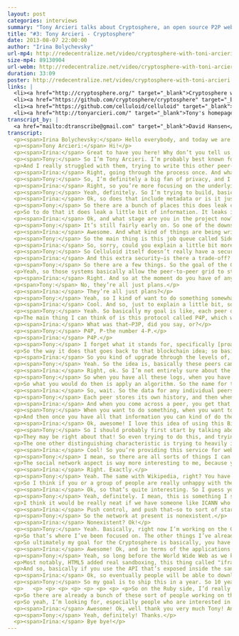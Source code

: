 ```yaml
---
layout: post
categories: interviews
summary: "Tony Arcieri talks about Cryptosphere, an open source P2P web application platform. In the process he describes how this can give more privacy and governance control to users of all kinds of network applications."
title: "#3: Tony Arcieri - Cryptosphere"
date: 2013-08-07 22:00:00
author: "Irina Bolychevsky"
url-mp4: http://redecentralize.net/video/cryptosphere-with-toni-arcieri.mp4
size-mp4: 89130904
url-webm: http://redecentralize.net/video/cryptosphere-with-toni-arcieri.webm
duration: 33:09
poster: http://redecentralize.net/video/cryptosphere-with-toni-arcieri.jpg
links: |
  <li><a href="http://cryptosphere.org/" target="_blank">Cryptosphere website</a></li>
  <li><a href="https://github.com/cryptosphere/cryptosphere" target="_blank">Cryptosphere Github</a></li>
  <li><a href="https://github.com/celluloid/celluloid" target="_blank">Celluloid Github</a></li>
  <li><a href="http://tonyarcieri.com/" target="_blank">Tony's homepage</a></li>
transcript_by: |
  <a href="mailto:dtranscribe@gmail.com" target="_blank">David Hansen</a>
transcript:
  <p><span>Irina Bolychevsky:</span> Hello everybody, and today we are taking to Tony Arcieri, the creator of Cryptosphere. And Cryptosphere is an open-source peer-to-peer web application platform which makes it easy to build decentralized privacy-preserving software so that users can keep control of their own content. Hi Tony!</p>
  <p><span>Tony Arcieri:</span> Hi!</p>
  <p><span>Irina:</span> Great to have you here! Why don’t you tell us a little more about yourself and what Cryptosphere is.</p>
  <p><span>Tony:</span> So I’m Tony Arcieri. I’m probably best known for a framework for concurrent and distributed computing I created called Celluloid, which is based on this thing called the actor model. So I basically created the [audio skips] because I was writing peer-to-peer software and I thought it was really hard. So in the past there have been some of these other frameworks, like Twisted for Python, EventMachine for Ruby, and probably the most famous of that sort was called node.js.</p>
  <p>And I really struggled with them, trying to write this other peer-to-peer software about seven years ago; that software is called DistribuStream. So Cryptosphere is kind of my second attempt at building a peer-to-peer platform now that I’ve hopefully solved the problem of like, what framework do you even build the peer-to-peer software on top of.</p>
  <p><span>Irina:</span> Right, going through the process once. And what’s motivated you to build a peer-to-peer program?</p>
  <p><span>Tony:</span> So, I’m definitely a big fan of privacy, and I think the way the web works right now, basically if you want to use any web application whatsoever you have to hand all your data over to them; you know, everything about you. So you wind up with your Googles, your Facebooks. You’re giving them things that you may or may not want to be seen by the entire world, but the interest of say a Facebook is to make all that information as public as possible. So I really want to solve that problem generally. So I’m not trying to make a Diaspora competitor or anything like that, right? I want to build the framework that acts like a Diaspora should be built on top of.</p>
  <p><span>Irina:</span> Right, so you’re more focusing on the underlying foundational structure upon which, ideally, the other people would build apps where the communication would be peer-to-peer, or is that. . . ?</p>
  <p><span>Tony:</span> Yeah, definitely. So I’m trying to build, basically, software that should make it easy for anybody to build a Diaspora type of software. And there are a bunch of other people working on these sort of apps, even just like web-based encryption apps. Cryptocat, the chat software [audio skips] and I think what the creators of this type of software are learning is that building secure software within the whole web environment right now is very, very hard. So I’m trying to not only create my own solutions, but put together existing solutions to a comprehensive package to where it should be easy for people to start writing these apps where everything is encrypted everywhere, and all the encryption happens on your local computer before anything is ever sent to the network.</p>
  <p><span>Irina:</span> Ok, so does that include metadata or is it just the content that’s going to get encrypted?</p>
  <p><span>Tony:</span> So there are a bunch of places this does leak certain types of information. So one of the other things that Cryptosphere does is store data. And it’s storing data on a peer-to-peer network where the peers are unreliable, basically, like you can’t really trust anybody in a peer-to-peer network. So one of the things it has to do is make it easy, if peers drop out of the network, to repair the [audio skips]. I mean it adds redundancy but, you know, if some of the peers go away, it has to find new peers to pick up the slack.</p>
  <p>So to do that it does leak a little bit of information. It leaks information about the general structure of your data. So I mean, there are various types of metadata that get leaked. Somebody doing deep packet analysis can potentially learn a lot about, basically the behavior of what it’s doing. The idea is, beyond the things that are necessary for the network to even work, it tries to keep everything it can confidential.</p>
  <p><span>Irina:</span> Ok, and what stage are you in the project now?</p>
  <p><span>Tony:</span> It’s still fairly early on. So one of the downsides of writing your own concurrency framework to build a project on top of is I spend a lot of time maintaining that. The upside is people are actually using that in the review world now, so there are a bunch of projects that are built on top of it, and I have a really good co-contributor on the project. He’s basically trying to take over most of the day-to-day work on it, which should hopefully free me up to work on the Cryptosphere more.</p>
  <p><span>Irina:</span> Awesome. And what kind of things are being written on top of it now?</p>
  <p><span>Tony:</span> So the main thing is this job queue called Sidekiq that a lot of people are using, just to do background jobs. There’s also a telephony framework that’s built on top of it called Adhearsion that makes it easy to do—basically like, telephone calls have an automated telephone directory, that voice menu type of thing. So I mean, yeah, Celluloid’s very general. The Cryptosphere is kind of honing down on that generality to be, hopefully immediately useful to HTML and JavaScript developers who want to build, basically apps that [audio skips] and their back end is a peer-to-peer grid.</p>
  <p><span>Irina:</span> So, sorry, could you explain a little bit more of this honing down and the difference between Celluloid that you mentioned?</p>
  <p><span>Tony:</span> So Celluloid itself doesn’t really have a security model, so you can use it in what’s called a trusted environment to build apps where basically every single node trusts each other. The problem with the peer-to-peer system is that doesn’t work at all; basically you have to assume every single node in the entire network is a potential attacker. So the Cryptosphere is a very limited, much more secured version of Celluloid itself, to where basically there are all of these mechanisms in place that make sure greedy peers, malicious peers, etc. can’t abuse the system.</p>
  <p><span>Irina:</span> And this extra security—is there a trade-off? What kind of implications does that have? What’s the benefit?</p>
  <p><span>Tony:</span> So there are a few things. So the goal of the Cryptosphere is to put people back in control of their own data. So if you don’t want Google or Facebook to store all your data, basically you either have to store that, which doesn’t work really well, because probably people don’t want to maintain their own servers, people are using laptops, their laptops go offline, etc., etc. So what the Cryptosphere does is try to have the peer-to-peer grid store all that data for you. And there are several other peer-to-peer systems that provide this sort of general storage service. Just off the top of my head the big ones are Freenet, GNUnet, and my personal favorite, which is this really obscure one called Tahoe-LAFS, by this guy Zooko.</p>
  <p>Yeah, so those systems basically allow the peer-to-peer grid to store data. Some of the big unanswered questions with all these systems are things like accounting—basically, how do you make sure people contribute fairly to the network? Like if you’re storing stuff on the network, you should in some way contribute back to the network, right? So you either need to basically turn your home computer into a storage server and contribute equally to the network in order to participate, or if you can’t do that, you should be buying storage shares off of other people who are doing that.</p>
  <p><span>Irina:</span> Right. And so at the moment do you have of any of this kind of regulatory aspects in place?</p>
  <p<span>Tony:</span> No, they’re all just plans.</p>
  <p><span>Irina:</span> They’re all just plans?</p>
  <p><span>Tony:</span> Yeah, so I kind of want to do something somewhat similar to the Bitcoin blockchain. But instead of having one blockchain to rule them all, I want each peer to have their own individual blockchain, where basically they’re doing an IOU system. So you find a peer, that peer is like, ok, I’ll take your data; you effectively try to set up a lease with that peer, right? So both mutually sign off using digital signatures saying, this guy is going to offer me this storage service, and in exchange for that, if he asks me for storage service I will give it to him, and we’ll basically do tit for tat &mdash; you store a megabyte of data for a day, I’ll store a megabyte of data for a day for you.</p>
  <p><span>Irina:</span> Cool. And so, just to explain a little bit, so obviously the idea of having this way of self-regulation—correct me if I’m misunderstanding—is precisely so there’s no central authority that’s like saying, yes that’s fine, no that’s bad, you’re not allowed in the network, yes you are; and that you want the system to regulate itself.</p>
  <p><span>Tony:</span> Yeah. So basically my goal is like, each peer decides its own destiny. So every peer tries to learn as much about the network as it can. So they try to model, basically, the entire structure of the Internet is the goal. So this has kind of been a big problem with peer-to-peer systems in the past, that every peer looks alike, which is definitely not the case with the Internet, right? Ideally you’re collaborating with peers that are—I want to say geographically, but that isn’t really what matters—but basically, you want people who are very few network hops from you, whom you have high bandwidth links with. So there have been a lot of various attempts in peer-to-peer systems to optimize this stuff in the past.</p>
  <p>The main thing I can think of is this protocol called P4P, which would basically let internet service providers describe this information. . .</p>
  <p><span>Irina:</span> What was that—P3P, did you say, or?</p>
  <p><span>Tony:</span> P4P, P-the number 4-P.</p>
  <p><span>Irina:</span> P4P.</p>
  <p><span>Tony:</span> I forget what it stands for, specifically [proactive network provider participation for P2P]. So they were trying to let ISPs tell peer-to-peer networks how to organize. And my goal is so they don’t have to do that at all, that the peer-to-peer network can actually just learn this information completely automatically.</p>
  <p>So the way it does that goes back to that blockchain idea; so basically each peer maintains its own mutually verified history of how fast they can talk to every other peer in the network. And if they download a bunch of these little histories from the other peers that they actually work with on a regular basis and kind of grow to trust, just because the network seems to be working right, [audio skips] to lease out storage and obtain storage service from these other peers. So basically when you do that it’s kind of like going to a restaurant a bunch, and you eventually become a regular, right? So then you might ask people at the restaurant. . .</p>
  <p><span>Irina:</span> So you kind of upgrade through the levels of, you know, having proven yourself to be more reliable or more available, like more things get routed through you, or?</p>
  <p><span>Tony:</span> Yeah. So the idea is, basically these peers can talk to each other, right? So you can imagine going to a restaurant or a bar and being a regular, and so you ask the bartender, it’s like, “What other restaurants should I go to?” That kind of thing, right?</p>
  <p><span>Irina:</span> Right, ok. So I’m not entirely sure about the comparison to the blockchain. But so each node—or each peer—in the network has a log of their connection to other peers, and speed or level, location, how convenient it is for you to connect to them. And when it comes to regulating the network or actually routing through this network, what is the actual algorithm or mechanism or way that you envisage that working?</p>
  <p><span>Tony:</span> So when you have all these logs, when you have all this metadata about how effectively was I able to communicate with these other peers, then basically you can start collecting all [audio skips] and so the algorithm you use to select—so what you want to do, you want to expand your network of peers. You have a bunch of peers you’ve been working with and you want to effectively grow your peer network, because you have either more data then you can store on your existing [audio skips].</p>
  <p>So what you would do then is apply an algorithm. So the name for this type of algorithm is called collaborative filtering. It’s probably best known as the Amazon recommendation engine. So there are several types of algorithms that fit this category; the main one is known as singular value decomposition. You do all this crazy stuff with sparse matrices. But basically the idea is, based on your history with other peers, you can look at the peers that they have also interacted with, because every time you interact with one of these peers you’re going to grab their whole history of every other peer on the network they’ve interacted with. So basically. . .</p>
  <p><span>Irina:</span> So, wait. So the data for any individual peers, that’s stored locally, or what. . .?</p>
  <p><span>Tony:</span> Each peer stores its own history, and then when you want to. . .</p>
  <p><span>Irina:</span> And when you come across a peer, you get that history, or?</p>
  <p><span>Tony:</span> When you want to do something, when you want to engage in one of these leases with a peer, what they’re going to do is give you their individual blockchain and you’re going to sign off that. Like, yes, I’m giving storage service; or yes, I’m accepting storage service. So just by the way the network operates it’s going to grab these histories, you’re going to sign them, they’re going to sign them, but in the meantime you’re collecting; each peer collects all this information about the peers it’s interacted with.</p>
  <p>And then once you have all that information you can kind of do the Amazon thing, right? You can go, here’s my history of peers I’ve interacted with, kind of like, here’s the products I’ve looked at or bought on Amazon. And you could go, ok, here’s all the other peers I know about, and based on that, which peers are most similar to the peers I’ve interacted with and had good service with?</p>
  <p><span>Irina:</span> Ok, awesome! I love this idea of using this Bitcoin-type style/method. And you talked a bit about other, let’s see, peer-to-peer protocols. What is it that made you want to make Cryptosphere? And if you were going to summarize how you think, you know, what does it bring, how does it distinguish itself, what is the focus of it?</p>
  <p><span>Tony:</span> So I should probably first start by talking about Tahoe. So Tahoe-LAFS is a very, very similar system. I’m taking a lot of their ideas, but it’s also a project I’ve contributed to. So they’re trying to do a peer-to-peer filesystem. Right now it’s mostly targeted at small groups, but they’re talking about expanding it out to larger and larger networks. The main thing that I think distinguishes the Cryptosphere from Tahoe is, I want to make it really easy to build web applications on top of the Cryptosphere. And [audio skips] avoiding that mostly because web security is really, really, really hard to get right, and they feel like if you can’t get it right, you shouldn’t do it at all.</p>
  <p>They may be right about that! So even trying to do this, and trying to loop in a web browser and make it really easy for people who build HTML and JavaScript apps to build on top of the Cryptosphere? Yeah, doing all that is pretty scary. There are probably going to be some mistakes made along the way. But I think it’s worthwhile, it’s worth attempting, and hopefully when we’re done we should have something really neat for people to build on top of.</p>
  <p>The one other distinguishing characteristic is trying to heavily integrate with Git. So Git is a distributed  version control system. It’s something people are really familiar with, and it’s a great way to manage things like the source code of the HTML apps. So the idea is, if somebody’s familiar with Git they can just write all their stuff, check it in to Git, Git push, and this gets kind of blasted out to the whole peer-to-peer network. So anybody who goes to a Cryptosphere address looking for a website gets the latest, greatest version of that code, and everything is kept secure, end to end the entire way without them ever having to think about that.</p>
  <p><span>Irina:</span> Cool! So you’re providing this service for web app developers. If you were to think about, in a few years this is where I want this to be, and this is what I really want people to be doing with it, you know, what’s the dream, what’s the goal?</p>
  <p><span>Tony:</span> I mean, so there are all sorts of things I can think of that you can build on top of this. The goal would be distributed Facebooks, distributed Wikipedias, all these things where there are these systems where a bunch of people are trying to collaborate on something. Or there are social networks.</p>
  <p>The social network aspect is way more interesting to me, because you know, people want to share stuff with their friends. They want to keep it just within their group of friends. They don’t necessarily want to show the world or their employers or their parents, right? They want to go have a good time and be able to take pictures, but not worry about like, you know, somebody seeing something that is something unseemly that they wouldn’t want the entire world to see, right? I want people to be able to have that sort of sharing among their friends but without the sort of Facebook worries of, Facebook just wants all your data, they want everybody to be able to see everything.</p>
  <p><span>Irina:</span> Right. Exactly.</p>
  <p><span>Tony:</span> Yeah. The same with Wikipedia, right? You have this really cool collection of all the world’s knowledge, but a lot of people don’t like the way Wikipedia is being run right now. It would be great if [audio skips] Wikipedia, and let somebody else maybe experiment with the social policies around how Wikipedia is run or something. Like maybe it shouldn’t be that everybody is able to edit everything at all times. Maybe Wikipedia needs more of a security model that isn’t just, you know, hey, all these people are editing stuff and we don’t like your edits, so we’re the mods, we’re just going to remove it, right?</p>
  <p>So I think if you or a group of people are really unhappy with the way Wikipedia is run, there shouldn’t be this giant infrastructural investment to try to make your own Wikipedia replacement, right? It should be as easy as like, I’m going to take Wikipedia, I’m just going to fork it, and the parts of Wikipedia that are shared between the old Wikipedia and the new Wikipedia just get shared by the network, and then just the things that have changed you can control yourself.</p>
  <p><span>Irina:</span> Ok, so that’s quite interesting. So I guess you’re also seeing this aspect of using Git and the ability to have—so you fork, and have versions, the ability to push—to work with what Cryptosphere is offering.</p>
  <p><span>Tony:</span> Yeah, definitely. I mean, this is something I see all over the place. If you look at something like the Domain Name System, right? There are governments that are like, we don’t like these domain names; we’re just going to shut them down. So right now DNS is very, very centralized, and it would be cool if DNS itself could be decentralized. There are people also working on this with systems like Namecoin.</p>
  <p>I think it would be really neat if we have someone like ICANN who’s in control of DNS, and if enough people get mad at ICANN and they’re like, we want to make our own domain name registry that’s distinct from yours, they could basically fork ICANN and people could go, ok, we’re going to trust this alternative ICANN to be the domain name registry. It starts as just a fork of the original but it could be a fork that’s ICANN but, you know, the domain names are trying to sensor—well, we’re just going to keep all those in there. So basically it makes it really hard for governments to leverage things like centralized entities to censor. . .</p>
  <p><span>Irina:</span> Push control, and push that—so to sort of start wrapping up, what is next, what are you working on, and how do people get involved? And just to kind of answer that, I guess it would be—from a user perspective, say if you are technical, if you’re not technical, how do you start using this now? And actually, how reliable is the network at present?</p>
  <p><span>Tony:</span> So the network at present is nonexistent.</p>
  <p><span>Irina:</span> Nonexistent? Ok!</p>
  <p><span>Tony:</span> Yeah. Basically, right now I’m working on the Git server, learning an awful lot about Git, all its intricacies—like .pac files and that kind of thing. I really like Git. I really think it’s the right choice for this, especially for imagining things like the source code to HTML and JavaScript applications or for something like Wikipedia, where you have these large text-based documents. Git does a really good job of basically letting you efficiently represent lots and lots of small changes over time, that sort of thing.</p>
  <p>So that’s where I’ve been focused on. The other things I’ve already tackled, which are fairly hard but I think, not the hardest problems in the system—I’ve done an awful lot of work trying to make sure the [audio skips] is good. So I’ve developed my own wrapper to a fairly prestigious cryptography library called the Networking and Cryptography library by Dan Bernstein, otherwise known as NaCl, or he says it should be called “salt”! So Dan Bernstein is pretty much one of the leading cryptographers in the world, and I have built basically a wrapper to his library and worked with other people to make it easier to distribute, easier to install.</p>
  <p>So ultimately my goal for the Cryptosphere is basically, you have one thing as an end user, right? You have one thing you can download. You have a nice, simple installer. And ideally what you get is a custom web browser that talks to this little back end that’s running locally, encrypting everything locally so nothing’s going through a centralized service at all. And basically you have this secure web browser with this complicated peer-to-peer back end that’s doing all the magic for you. So yeah, the UI in the end should be a web browser, in my opinion.</p>
  <p><span>Irina:</span> Awesome! Ok, and in terms of the applications that work on top of it, are they going to be just, essentially, apps that are specific for the browser?</p>
  <p><span>Tony:</span> Yeah, so long before the World Wide Web as we know it, there was this system, this hypertext system from the 60s called Xanadu that was trying to solve all these problems. And it was just overcomplicated, never went anywhere. So basically I’m trying to solve all the problems that Xanadu was trying to solve where every single piece of the content in the entire system is securely identifiable. So you’re going to build apps specific to this secure version of the web. It’s going to have a JavaScript API and it’s going to leverage a lot of neat stuff that’s only just becoming available in modern web browsers.</p>
  <p>Most notably, HTML5 added real sandboxing, this thing called "iframe" sandbox. So basically I can have this little outer page that’s doing all the security stuff—it’s doing all the secret management, and the actual apps that are running on the Cryptosphere will run inside of the sandbox, talk over these message channel things to the outer page, and the outer page is going to talk to this actual back end you’re going to have to download which I’m writing in Ruby.</p>
  <p>And so, basically if you use the API that’s exposed inside the sandbox, you as an HTML5/JavaScript app developer are going to be able to leverage this pretty rich peer-to-peer back end to do all sorts of cool stuff for you. Mostly just storing data, providing secure ways to share data among the trusted peers, that sort of thing. So people can build these distributed Facebooks and distributed Wikipedias and that kind of thing.</p>
  <p><span>Irina:</span> Ok, so eventually people will be able to download, have this browser, and then they can go and access and use awesome Facebook phones; everything is automatically encrypted for them, they don’t have to set anything up, and there’s no central routing—it’s all just through the peer-to-peer network. That sounds like an amazing feature! And how far away do you think you are, and what do you need to happen for that to be a reality that’s actually dependable and efficient and useable?</p>
  <p><span>Tony:</span> So my goal is to ship this in a year. So 10 years ago I presented my other peer-to-peer system at DEF CON, so my goal is to try to ship this at the 10th anniversary of my last [audio skips] my other system kind of fizzled out. But as far as what I’m looking for with collaborators, on the Ruby side I’m trying to pick people out of my other project, Celluloid. Celluloid itself has gotten a lot of people who are interested in these sort of ideas to come to a single place and talk. So I didn’t mention it before, but a lot of people who are using Celluloid now are actually using it to build stuff like Bitcoin trading websites. So there are already a lot of people who are interested in this sort of thing who are kind of hangers-on to Celluloid.</p>
  <p>   <p> <p> <p> <p> <p> <p> <p> <p>So on the Ruby side, I’d really like to recruit those people to work on the back end. On the front end I’m definitely looking for people who are HTML5 and JavaScript developers who are interested in this sort of thing, who want to build secure, decentralized apps, don’t want to write the back end themselves, want somebody to write it for them. I would really love to have some HTML/JavaScript developers get involved and help flesh out these APIs that are going to exist inside the sandbox, and basically be the API that anybody using JavaScript would use.</p>
  <p>So there are already a bunch of these sort of people working on the parts I want to use in the browser. These technologies specifically are called Oasis and Conductor. Oasis is the sandboxing and Conductor is the application framework. So they would build these things called cards, kind of like in Twitter, you know, when you click on a Tweet it has media attached to it, right? You get a little tiny embedded view of that media. So that’s actually coming offsite, off of Twitter. So it’s the same idea. You can pull this third-party content into your system and still have it be secure.</p>
  <p>So yeah, I’m looking for, especially people who are interested in Oasis and Conductor, and more generally this other JavaScript framework called Ember.js. So I used to work with some of the guys who created all this stuff. I keep talking to them about how to combine this all together and do a single system to do all this stuff for you. But yeah, definitely if you’re interested in building decentralized apps in HTML and JavaScript, definitely talk to me.</p>
  <p><span>Irina:</span> Awesome! Ok, well thank you very much Tony! And for everybody, cryptosphere.org is the new site. Cool! Maybe we can talk to you again.</p>
  <p><span>Tony:</span> Yeah, definitely! Thanks.</p>
  <p><span>Irina:</span> Bye bye!</p>
---
```

